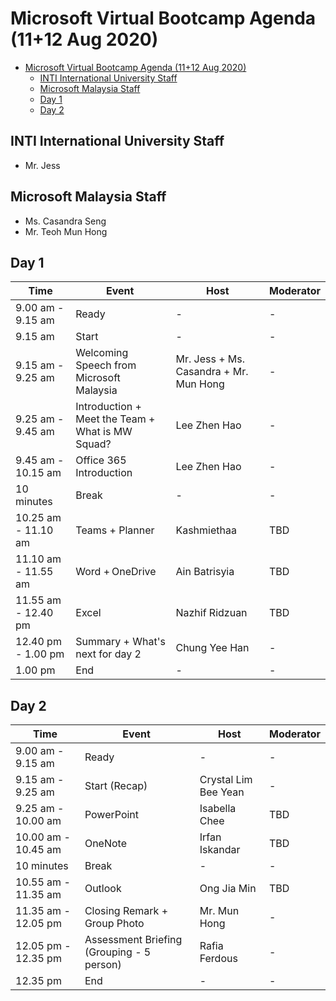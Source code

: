 # Microsoft Virtual Bootcamp Agenda (11+12 Aug 2020)

- [Microsoft Virtual Bootcamp Agenda (11+12 Aug 2020)](#microsoft-virtual-bootcamp-agenda-1112-aug-2020)
  - [INTI International University Staff](#inti-international-university-staff)
  - [Microsoft Malaysia Staff](#microsoft-malaysia-staff)
  - [Day 1](#day-1)
  - [Day 2](#day-2)

## INTI International University Staff
- Mr. Jess

## Microsoft Malaysia Staff
- Ms. Casandra Seng
- Mr. Teoh Mun Hong

## Day 1
Time | Event | Host | Moderator
------- | ------- | ------- | -------
9.00 am - 9.15 am  | Ready | - | -
9.15 am | Start | - | -
9.15 am - 9.25 am  | Welcoming Speech from Microsoft Malaysia | Mr. Jess + Ms. Casandra + Mr. Mun Hong | -
9.25 am - 9.45 am  | Introduction + Meet the Team + What is MW Squad? | Lee Zhen Hao | -
9.45 am - 10.15 am  | Office 365 Introduction | Lee Zhen Hao | -
10 minutes  | Break | - | -
10.25 am - 11.10 am  | Teams + Planner | Kashmiethaa | TBD
11.10 am - 11.55 am  | Word + OneDrive | Ain Batrisyia | TBD
11.55 am - 12.40 pm  | Excel | Nazhif Ridzuan | TBD
12.40 pm - 1.00 pm | Summary + What's next for day 2 | Chung Yee Han | -
1.00 pm | End | - | -

## Day 2
Time | Event | Host | Moderator
------- | ------- | ------- | -------
9.00 am - 9.15 am  | Ready | - | -
9.15 am - 9.25 am | Start (Recap) | Crystal Lim Bee Yean | - | -
9.25 am - 10.00 am  | PowerPoint | Isabella Chee | TBD
10.00 am - 10.45 am  | OneNote | Irfan Iskandar | TBD
10 minutes | Break | - | -
10.55 am - 11.35 am  | Outlook | Ong Jia Min | TBD
11.35 am - 12.05 pm  | Closing Remark + Group Photo | Mr. Mun Hong | -
12.05 pm - 12.35 pm  | Assessment Briefing (Grouping - 5 person) | Rafia Ferdous | -
12.35 pm | End | - | -

